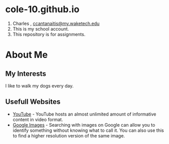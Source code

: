 # cole-10.github.io
1. Charles , ccantanaitis@my.waketech.edu
2. This is my school account.
3. This repository is for assignments.

# About Me
## My Interests
I like to walk my dogs every day.
## Usefull Websites
- [YouTube](https://www.youtube.com) - YouTube hosts an almost unlimited amount of informative content in video format.
- [Google Images](https://www.google.com/searchbyimage) - Searching with images on Google can allow you to identify something without knowing what to call it. You can also use this to find a higher resolution version of the same image. 